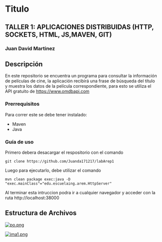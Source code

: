 # Titulo

## TALLER 1: APLICACIONES DISTRIBUIDAS (HTTP, SOCKETS, HTML, JS,MAVEN, GIT)

### Juan David Martinez


## Descripción

En este repositorio se encuentra un programa para consultar la información de películas de cine, la aplicación recibirá una frase de búsqueda del título y muestra los datos de la película correspondiente, para esto se utiliza el API gratuito de https://www.omdbapi.com


### Prerrequisitos

Para correr este se debe tener instalado:

- Maven
- Java

### Guía de uso

Primero debera desacargar el respositorio con el comando

```
git clone https://github.com/Juanda171217/labArep1
```

Luego para ejecutarlo, debe utilizar el comando

```
mvn clean package exec:java -D "exec.mainClass"="edu.escuelaing.arem.HttpServer"
```

Al terminar esta intruccion podra ir a cualquier navegador y acceder con la ruta http://localhost:38000


## Estructura de Archivos

[![po.png](https://i.postimg.cc/Mp1sQShq/po.png)](https://postimg.cc/w1T5CSqG)


[![ima1.png](https://i.postimg.cc/HsqZnxv6/ima1.png)](https://postimg.cc/9rBtNWh9)
